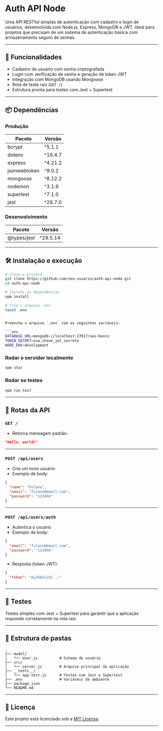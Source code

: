 
# Auth API Node

Uma API RESTful simples de autenticação com cadastro e login de usuários, desenvolvida com Node.js, Express, MongoDB e JWT. Ideal para projetos que precisam de um sistema de autenticação básica com armazenamento seguro de senhas.

---

## 🚀 Funcionalidades

- Cadastro de usuário com senha criptografada
- Login com verificação de senha e geração de token JWT
- Integração com MongoDB usando Mongoose
- Rota de teste raiz (`GET /`)
- Estrutura pronta para testes com Jest + Supertest

---

## 📦 Dependências

### Produção

| Pacote         | Versão     |
|----------------|------------|
| bcrypt         | ^5.1.1     |
| dotenv         | ^16.4.7    |
| express        | ^4.21.2    |
| jsonwebtoken   | ^9.0.2     |
| mongoose       | ^8.12.2    |
| nodemon        | ^3.1.9     |
| supertest      | ^7.1.0     |
| jest           | ^29.7.0    |

### Desenvolvimento

| Pacote         | Versão     |
|----------------|------------|
| @types/jest    | ^29.5.14   |

---

## 🛠️ Instalação e execução

```bash
# Clone o projeto
git clone https://github.com/seu-usuario/auth-api-node.git
cd auth-api-node

# Instale as dependências
npm install

# Crie o arquivo .env
touch .env


Preencha o arquivo `.env` com as seguintes variáveis:

```env
DATABASE_URL=mongodb://localhost:27017/seu-banco
TOKEN_SECRET=sua_chave_jwt_secreta
NODE_ENV=development
```

### Rodar o servidor localmente

```bash
npm star
```

### Rodar os testes

```bash
npm run test
```

---

## 🔌 Rotas da API

### `GET /`

- Retorna mensagem padrão:
```json
"Hello, world!"
```

---

### `POST /api/users`

- Cria um novo usuário
- Exemplo de body:
```json
{
  "name": "Fulano",
  "email": "fulano@email.com",
  "password": "123456"
}
```

---

### `POST /api/users/auth`

- Autentica o usuário
- Exemplo de body:
```json
{
  "email": "fulano@email.com",
  "password": "123456"
}
```

- Resposta (token JWT):
```json
{
  "token": "eyJhbGciOi..."
}
```

---

## 🧪 Testes

Testes simples com Jest + Supertest para garantir que a aplicação responde corretamente na rota raiz.

---

## 📂 Estrutura de pastas

```
.
├── model/
│   └── User.js          # Schema do usuário
├── src/
│   └── server.js        # Arquivo principal da aplicação
├── __tests__/
│   └── app.test.js      # Testes com Jest e Supertest
├── .env                 # Variáveis de ambiente
├── package.json
└── README.md
```

---

## 📖 Licença

Este projeto está licenciado sob a [MIT License](LICENSE).

---